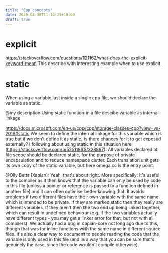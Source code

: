 ```yaml
---
title: "Cpp_concepts"
date: 2020-04-30T11:10:25+10:00
draft: true
---
```


explicit
========
https://stackoverflow.com/questions/121162/what-does-the-explicit-keyword-mean
This describe with interesting example when to use explicit.

static
======
When using a variable just inside a single cpp file, we should declare the variable as static.

@my description
Using static function in a file descibe variable as internal linkage

https://docs.microsoft.com/en-us/cpp/cpp/storage-classes-cpp?view=vs-2019#static
We seem to define the internal linkage for this variable which is true but if we don't define it as static, is there chances for it to get exposed externally?
I following about using static in this situation here (https://stackoverflow.com/a/52511865/328897):
All variables declared at file scope should be declared static, for the purpose of private encapsulation and to reduce namespace clutter.
Each translation unit gets its own copy of the static variable, but here omega.cc is the entry point.


@Olly Betts (Xapian):
Yeah, that's about right.  More specifically:
It's useful to the compiler as it then knows that the variable can only be used by code in this file (unless a pointer or reference is passed to a function defined in another file) and it can often optimise better knowing that.
It avoids problems if two different files have their own variable with the same name which is intended to be private.  If they are marked static then they really are different variables.  If they aren't then the two end up being linked together, which can result in undefined behaviour (e.g. if the two variables actually have different types - you may get a linker error for that, but not with all compilers).  We actually had a bug in xapian-core not long ago due to this, though that was for inline functions with the same name in different source files.
It's also a clear way to document to people reading the code that the variable is only used in this file (and in a way that you can be sure that's genuinely the case, since the code wouldn't compile otherwise).
